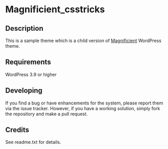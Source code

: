 ﻿# Magnificient_csstricks

## Description
This is a sample theme which is a child version of [Magnificient](https://github.com/ghoshnirmalya/Magnificient) WordPress theme.

## Requirements

WordPress 3.9 or higher

## Developing

If you find a bug or have enhancements for the system, please report them via the issue tracker. However, if you have a working solution, simply fork the repository and make a pull request.

## Credits
See readme.txt for details.
